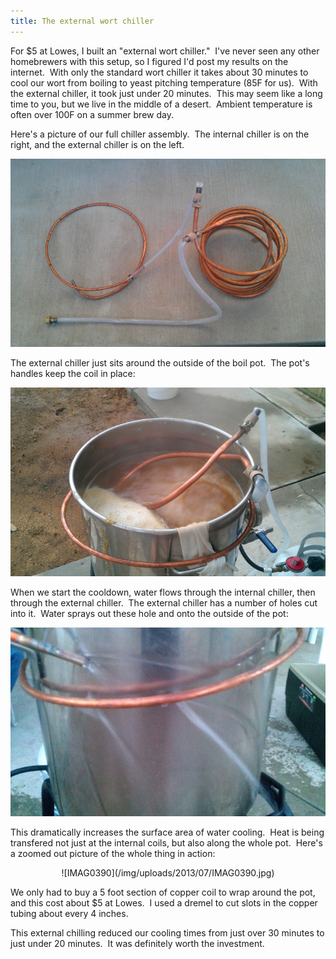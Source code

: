 ```yaml
---
title: The external wort chiller
---
```


For $5 at Lowes, I built an "external wort chiller."  I've never seen any other homebrewers with this setup, so I figured I'd post my results on the internet.  With only the standard wort chiller it takes about 30 minutes to cool our wort from boiling to yeast pitching temperature (85F for us).  With the external chiller, it took just under 20 minutes.  This may seem like a long time to you, but we live in the middle of a desert.  Ambient temperature is often over 100F on a summer brew day.

Here's a picture of our full chiller assembly.  The internal chiller is on the right, and the external chiller is on the left.

![IMAG0392](/img/uploads/2013/07/IMAG0392.jpg)

The external chiller just sits around the outside of the boil pot.  The pot's handles keep the coil in place:

![IMAG0380](/img/uploads/2013/07/IMAG0380.jpg)

When we start the cooldown, water flows through the internal chiller, then through the external chiller.  The external chiller has a number of holes cut into it.  Water sprays out these hole and onto the outside of the pot:

![IMAG0387](/img/uploads/2013/07/IMAG0387.jpg)

This dramatically increases the surface area of water cooling.  Heat is being transfered not just at the internal coils, but also along the whole pot.  Here's a zoomed out picture of the whole thing in action:

<center>
![IMAG0390](/img/uploads/2013/07/IMAG0390.jpg)
</center>

We only had to buy a 5 foot section of copper coil to wrap around the pot, and this cost about $5 at Lowes.  I used a dremel to cut slots in the copper tubing about every 4 inches.

This external chilling reduced our cooling times from just over 30 minutes to just under 20 minutes.  It was definitely worth the investment.
